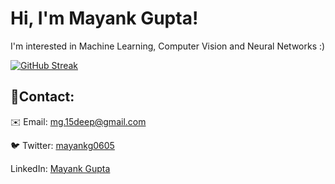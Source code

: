 # Hi, I'm Mayank Gupta!

I'm interested in Machine Learning, Computer Vision and Neural Networks :)


[![GitHub Streak](https://streak-stats.demolab.com?user=Mugta1&theme=highcontrast&hide_border=true)](https://git.io/streak-stats)

## 📱Contact:

 ✉️ Email: mg.15deep@gmail.com 
 
 🐦 Twitter: [mayankg0605]( https://x.com/mayankg0605 )
    
   LinkedIn: [Mayank Gupta](https://www.linkedin.com/in/mayankgupta05/)

<!---
Mugta1/Mugta1 is a ✨ special ✨ repository because its `README.md` (this file) appears on your GitHub profile.
You can click the Preview link to take a look at your changes.
--->
